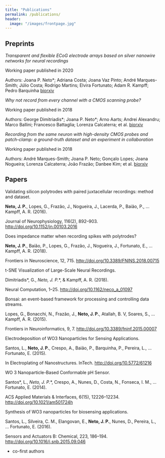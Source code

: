 ```yaml
---
title: "Publications"
permalink: /publications/
header:
  image: "/images/frontpage.jpg"
---
```


## Preprints

*Transparent and flexible ECoG electrode arrays based on silver nanowire networks for neural recordings*

Working paper published in 2020		

Authors: Joana P. Neto*; Adriana Costa; Joana Vaz Pinto; André Marques-Smith; Júlio Costa; Rodrigo Martins; Elvira Fortunato; Adam R. Kampff; Pedro Barquinha
[biorxiv](https://www.biorxiv.org/content/10.1101/2020.02.24.962878v1)


*Why not record from every channel with a CMOS scanning probe?*

Working paper published in 2018	

Authors: George Dimitriadis*; Joana P. Neto*; Arno Aarts; Andrei Alexandru; Marco Ballini; Francesco Battaglia; Lorenza Calcaterra; et al.
[biorxiv](https://www.biorxiv.org/content/10.1101/275818v8)


*Recording from the same neuron with high-density CMOS probes and patch-clamp: a ground-truth dataset and an experiment in collaboration*

Working paper published in 2018

Authors: André Marques-Smith; Joana P. Neto; Gonçalo Lopes; Joana Nogueira; Lorenza Calcaterra; João Frazão; Danbee Kim; et al.
[biorxiv](https://www.biorxiv.org/content/10.1101/370080v2)

## Papers 

Validating silicon polytrodes with paired juxtacellular recordings: method and dataset.

**Neto, J. P.**, Lopes, G., Frazão, J., Nogueira, J., Lacerda, P., Baião, P., … Kampff, A. R. (2016).  

Journal of Neurophysiology, 116(2), 892–903. http://doi.org/10.1152/jn.00103.2016


Does impedance matter when recording spikes with polytrodes?

**Neto, J. P.**, Baião, P., Lopes, G., Frazão, J., Nogueira, J., Fortunato, E., … Kampff, A. R. (2018).  

Frontiers in Neuroscience, 12, 715. http://doi.org/10.3389/FNINS.2018.00715


t-SNE Visualization of Large-Scale Neural Recordings.

Dimitriadis*, G., **Neto*, J. P.**, & Kampff, A. R. (2018). 

Neural Computation, 1–25. http://doi.org/10.1162/neco_a_01097


Bonsai: an event-based framework for processing and controlling data streams.

Lopes, G., Bonacchi, N., Frazão, J., **Neto, J. P.**, Atallah, B. V, Soares, S., … Kampff, A. R. (2015). 

Frontiers in Neuroinformatics, 9, 7. http://doi.org/10.3389/fninf.2015.00007


Electrodeposition of WO3 Nanoparticles for Sensing Applications.

Santos, L., **Neto, J. P.**, Crespo, A., Baião, P., Barquinha, P., Pereira, L., … Fortunato, E. (2015). 

In Electroplating of Nanostructures. InTech. http://doi.org/10.5772/61216


WO 3 Nanoparticle-Based Conformable pH Sensor.

Santos*, L., **Neto*, J. P.**, Crespo, A., Nunes, D., Costa, N., Fonseca, I. M., … Fortunato, E. (2014).  

ACS Applied Materials & Interfaces, 6(15), 12226–12234. http://doi.org/10.1021/am501724h


Synthesis of WO3 nanoparticles for biosensing applications.

Santos, L., Silveira, C. M., Elangovan, E., **Neto, J. P.**, Nunes, D., Pereira, L., … Fortunato, E. (2016).  

Sensors and Actuators B: Chemical, 223, 186–194. http://doi.org/10.1016/j.snb.2015.09.046


* co-first authors


